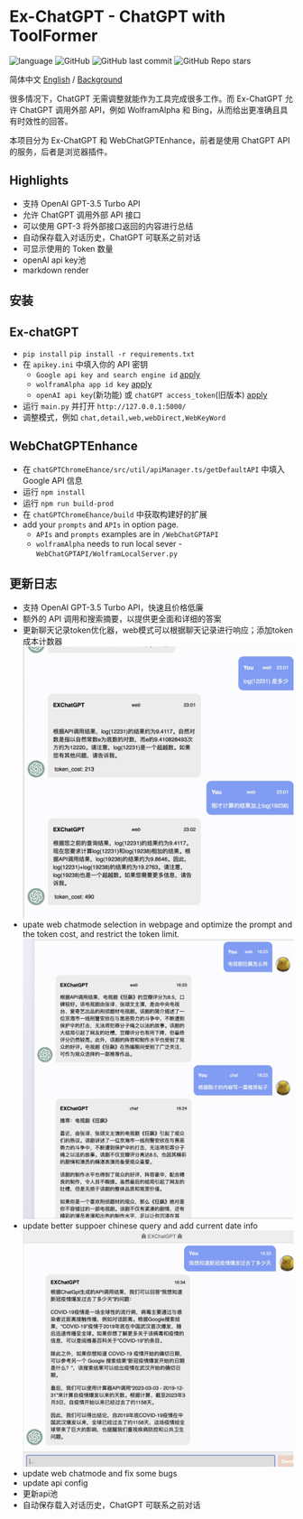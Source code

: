 # Ex-ChatGPT - ChatGPT with ToolFormer

![language](https://img.shields.io/badge/language-python-blue) ![GitHub](https://img.shields.io/github/license/circlestarzero/EX-chatGPT) ![GitHub last commit](https://img.shields.io/github/last-commit/circlestarzero/EX-chatGPT) ![GitHub Repo stars](https://img.shields.io/github/stars/circlestarzero/EX-chatGPT?style=social)

简体中文 [English](./README.en.md) / [Background](./BACKGROUND.md)

很多情况下，ChatGPT 无需调整就能作为工具完成很多工作。而 Ex-ChatGPT 允许 ChatGPT 调用外部 API，例如 WolframAlpha 和 Bing，从而给出更准确且具有时效性的回答。

本项目分为 Ex-ChatGPT 和 WebChatGPTEnhance，前者是使用 ChatGPT API 的服务，后者是浏览器插件。

## Highlights

- 支持 OpenAI GPT-3.5 Turbo API
- 允许 ChatGPT 调用外部 API 接口
- 可以使用 GPT-3 将外部接口返回的内容进行总结
- 自动保存载入对话历史，ChatGPT 可联系之前对话
- 可显示使用的 Token 数量
- openAI api key池
- markdown render
## 安装

## Ex-chatGPT
- `pip install`
`pip install -r requirements.txt`
- 在 `apikey.ini` 中填入你的 API 密钥
  - `Google api key and search engine id` [apply](https://developers.google.com/custom-search/v1/overview?hl=en)
  - `wolframAlpha app id key` [apply](https://products.wolframalpha.com/api/)
  - `openAI api key`(新功能) 或 `chatGPT access_token`(旧版本) [apply](https://platform.openai.com)
- 运行 `main.py` 并打开 `http://127.0.0.1:5000/`
- 调整模式，例如 `chat,detail,web,webDirect,WebKeyWord`

## WebChatGPTEnhance

- 在 `chatGPTChromeEhance/src/util/apiManager.ts/getDefaultAPI` 中填入 Google API 信息
- 运行 `npm install`
- 运行 `npm run build-prod`
- 在 `chatGPTChromeEhance/build` 中获取构建好的扩展
- add your `prompts` and `APIs` in option page.
  - `APIs` and `prompts` examples are in `/WebChatGPTAPI`
  - `wolframAlpha` needs to run local sever - `WebChatGPTAPI/WolframLocalServer.py`

## 更新日志

- 支持 OpenAI GPT-3.5 Turbo API，快速且价格低廉
- 额外的 API 调用和搜索摘要，以提供更全面和详细的答案
- 更新聊天记录token优化器，web模式可以根据聊天记录进行响应；添加token成本计数器
![history](img/webHistory.jpg)
- upate web chatmode selection in webpage and optimize the prompt and the token cost, and restrict the token limit.
![mode](img/mode.jpg)
- update better suppoer chinese query and add current date info
![date](img/date.jpg)
- update web chatmode and fix some bugs
- update api config
- 更新api池
- 自动保存载入对话历史，ChatGPT 可联系之前对话
